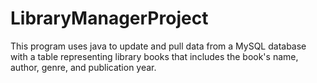 # LibraryManagerProject
This program uses java to update and pull data from a MySQL database with a table representing library books that includes the book's name, author, genre, and publication year.
